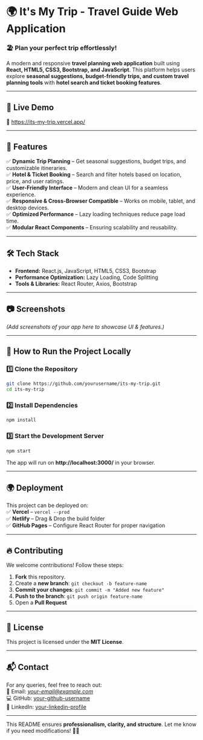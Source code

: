 # 🌍 **It's My Trip - Travel Guide Web Application**  

### 🏖️ Plan your perfect trip effortlessly!  
A modern and responsive **travel planning web application** built using **React, HTML5, CSS3, Bootstrap, and JavaScript**. This platform helps users explore **seasonal suggestions, budget-friendly trips, and custom travel planning tools** with **hotel search and ticket booking features**.

---

## 🚀 **Live Demo**  
🔗 https://its-my-trip.vercel.app/  

---

## 📌 **Features**  

✅ **Dynamic Trip Planning** – Get seasonal suggestions, budget trips, and customizable itineraries.  
✅ **Hotel & Ticket Booking** – Search and filter hotels based on location, price, and user ratings.  
✅ **User-Friendly Interface** – Modern and clean UI for a seamless experience.  
✅ **Responsive & Cross-Browser Compatible** – Works on mobile, tablet, and desktop devices.  
✅ **Optimized Performance** – Lazy loading techniques reduce page load time.  
✅ **Modular React Components** – Ensuring scalability and reusability.  

---

## 🛠️ **Tech Stack**  

- **Frontend:** React.js, JavaScript, HTML5, CSS3, Bootstrap  
- **Performance Optimization:** Lazy Loading, Code Splitting  
- **Tools & Libraries:** React Router, Axios, Bootstrap  

---

## 📷 **Screenshots**  

*(Add screenshots of your app here to showcase UI & features.)*  

---

## 🎯 **How to Run the Project Locally**  

### **1️⃣ Clone the Repository**  
```sh
git clone https://github.com/yourusername/its-my-trip.git
cd its-my-trip
```

### **2️⃣ Install Dependencies**  
```sh
npm install
```

### **3️⃣ Start the Development Server**  
```sh
npm start
```
The app will run on **http://localhost:3000/** in your browser.

---

## 🌍 **Deployment**  
This project can be deployed on:  
✅ **Vercel** – `vercel --prod`  
✅ **Netlify** – Drag & Drop the build folder  
✅ **GitHub Pages** – Configure React Router for proper navigation  

---

## 🔥 **Contributing**  
We welcome contributions! Follow these steps:  
1. **Fork** this repository.  
2. Create a **new branch**: `git checkout -b feature-name`  
3. **Commit your changes**: `git commit -m "Added new feature"`  
4. **Push to the branch**: `git push origin feature-name`  
5. Open a **Pull Request**  

---

## 📜 **License**  
This project is licensed under the **MIT License**.  

---

## 📬 **Contact**  
For any queries, feel free to reach out:  
📧 Email: *your-email@example.com*  
💻 GitHub: [your-github-username](https://github.com/yourusername)  
🔗 LinkedIn: [your-linkedin-profile](https://linkedin.com/in/yourname)  

---

This README ensures **professionalism, clarity, and structure**. Let me know if you need modifications! 🚀😊
